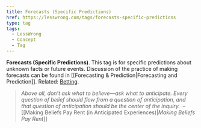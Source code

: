 ```yaml
---
title: Forecasts (Specific Predictions)
href: https://lesswrong.com/tags/forecasts-specific-predictions
type: tag
tags:
  - LessWrong
  - Concept
  - Tag
---
```


**Forecasts (Specific Predictions)**.  This tag is for specific predictions about unknown facts or future events. Discussion of the practice of making forecasts can be found in [[Forecasting & Prediction|Forecasting and Prediction]]. Related: [Betting](https://www.lesswrong.com/tag/betting).

> *Above all, don’t ask what to believe—ask what to anticipate. Every question of belief should flow from a question of anticipation, and that question of anticipation should be the center of the inquiry.  –* [[Making Beliefs Pay Rent (in Anticipated Experiences)|*Making Beliefs Pay Rent*]]